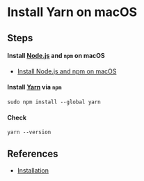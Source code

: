 # Install Yarn on macOS

## Steps
#### Install [Node.js](https://nodejs.org/en/) and `npm` on macOS
* [Install Node.js and npm on macOS](https://github.com/northbright/Notes/blob/master/front-end-web-dev/nodejs/install-nodejs-and-npm-on-macos.md)

#### Install [Yarn](https://classic.yarnpkg.com/lang/en/) via `npm`
```
sudo npm install --global yarn
```

#### Check
```
yarn --version
```

## References
* [Installation](https://classic.yarnpkg.com/lang/en/docs/install/#mac-stable)
